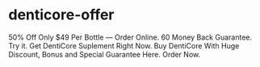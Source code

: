 # denticore-offer
50% Off Only $49 Per Bottle — Order Online. 60 Money Back Guarantee. Try it. Get DentiCore Suplement Right Now. Buy DentiCore With Huge Discount, Bonus and Special Guarantee Here. Order Now.
